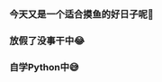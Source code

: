 ### 今天又是一个适合摸鱼的好日子呢🤔
### 放假了没事干中😂
### 自学Python中😅

<!--
**HuaJi2333DaDa/HuaJi2333DaDa** is a ✨ _special_ ✨ repository because its `README.md` (this file) appears on your GitHub profile.

Here are some ideas to get you started:

- 🔭 I’m currently working on ...
- 🌱 I’m currently learning ...
- 👯 I’m looking to collaborate on ...
- 🤔 I’m looking for help with ...
- 💬 Ask me about ...
- 📫 How to reach me: ...
- 😄 Pronouns: ...
- ⚡ Fun fact: ...
-->
